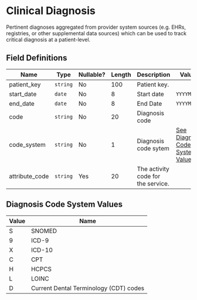 # Clinical Diagnosis

Pertinent diagnoses aggregated from provider system sources (e.g. EHRs, registries, or other supplemental data sources) which can be used to track critical diagnosis at a patient-level.

## Field Definitions

| Name | Type | Nullable? | Length | Description | Values |
| --- | --- | --- | --- | --- | --- |
| patient_key | `string` | No | 100 | Patient key. |  |
| start_date | `date` | No | 8 | Start date | `YYYYMMDD` |
| end_date | `date` | No | 8 | End Date | `YYYYMMDD` |
| code | `string` | No | 20 | Diagnosis code |  |
| code_system | `string` | No | 1 | Diagnosis code sytem | [See Diagnosis Code System Values](/data-model/inbound/clinical_diagnosis#diagnosis-code-system-values) |
| attribute_code | `string` | Yes | 20 | The activity code for the service. |  |

## Diagnosis Code System Values

| Value | Name |
| --- | --- |
| S | SNOMED |
| 9 | ICD-9 |
| X | ICD-10 |
| C | CPT |
| H | HCPCS |
| L | LOINC |
| D | Current Dental Terminology (CDT) codes |